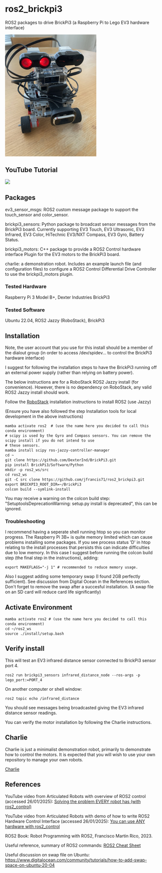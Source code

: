 # ros2_brickpi3
ROS2 packages to drive BrickPi3 (a Raspberry Pi to Lego EV3 hardware interface)


<img src=./brickpi3_charlie/images/accessorised_charlie.jpg width=300>

## YouTube Tutorial
<a href="https://www.youtube.com/watch?v=NZwhyERJVbY">
    <img src="https://img.youtube.com/vi/NZwhyERJVbY/0.jpg" height=320>
</a>

## Packages

ev3_sensor_msgs: ROS2 custom message package to support the touch_sensor and color_sensor.

brickpi3_sensors: Python package to broadcast sensor messages from the BrickPi3 board. Currently supporting EV3 Touch, EV3 Ultrasonic, EV3 Infrared, EV3 Color, HiTechnic EV3/NXT Compass, EV3 Gyro, Battery Status.

brickpi3_motors: C++ package to provide a ROS2 Control hardware interface Plugin for the EV3 motors to the BrickPi3 board.

charlie: a demonstration robot. Includes an example launch file (and configuration files) to configure a ROS2 Control Differential Drive Controller to use the brickpi3_motors plugin.

### Tested Hardware

Raspberry Pi 3 Model B+, Dexter Industries BrickPi3

### Tested Software

Ubuntu 22.04, ROS2 Jazzy (RoboStack), BrickPi3

## Installation

Note, the user account that you use for this install should be a member of the dialout group (in order to access /dev/spidev... to control the BrickPi3 hardware interface)

I suggest for following the installation steps to have the BrickPi3 running off an external power supply (rather than relying on battery power).

The below instructions are for a RoboStack ROS2 Jazzy install (for convenience). However, there is no dependency on RoboStack, any valid ROS2 Jazzy install should work.

Follow the [RoboStack](https://robostack.github.io/GettingStarted.html) installation instructions to install ROS2 (use Jazzy)

(Ensure you have also followed the step Installation tools for local development in the above instructions)

```
mamba activate ros2  # (use the name here you decided to call this conda environment)
# scipy is used by the Gyro and Compass sensors. You can remove the scipy install if you do not intend to use
# these sensors.
mamba install scipy ros-jazzy-controller-manager
cd ~
git clone https://github.com/DexterInd/BrickPi3.git
pip install BrickPi3/Software/Python
mkdir -p ros2_ws/src
cd ros2_ws
git -C src clone https://github.com/jfrancis71/ros2_brickpi3.git
export BRICKPI3_ROOT_DIR=~/BrickPi3
colcon build --symlink-install
```
You may receive a warning on the colcon build step: "SetuptoolsDeprecationWarning: setup.py install is deprecated", this can be ignored.

### Troubleshooting

I recommend having a seperate shell running htop so you can monitor progress. The Raspberry Pi 3B+ is quite memory limited which can cause problems installing some packages. If you see process status 'D' in htop relating to the install processes that persists this can indicate difficulties due to low memory. In this case I suggest before running the colcon build step (the final step in the instructions), adding:

```
export MAKEFLAGS="-j 1" # recommended to reduce memory usage.
```

Also I suggest adding some temporary swap (I found 2GB perfectly sufficient). See discussion from Digital Ocean in the References section. Don't forget to remove the swap after a succesful installation. (A swap file on an SD card will reduce card life significantly)


## Activate Environment

```
mamba activate ros2 # (use the name here you decided to call this conda environment)
cd ~/ros2_ws
source ./install/setup.bash
```

## Verify install

This will test an EV3 infrared distance sensor connected to BrickPi3 sensor port 4.
```
ros2 run brickpi3_sensors infrared_distance_node --ros-args -p lego_port:=PORT_4
```
On another computer or shell window:
```
ros2 topic echo /infrared_distance
```
You should see messages being broadcasted giving the EV3 infrared distance sensor readings.

You can verify the motor installation by following the Charlie instructions.


## Charlie

Charlie is just a minimalist demonstration robot, primarily to demonstrate how to control the motors.
It is expected that you will wish to use your own repository to manage your own robots.

[Charlie](./brickpi3_charlie/README.md)


## References

YouTube video from Articulated Robots with overview of ROS2 control (accessed 26/01/2025):
[Solving the problem EVERY robot has (with ros2_control)](https://www.youtube.com/watch?v=4QKsDf1c4hc&t=1057s)


YouTube video from Articulated Robots with demo of how to write ROS2 Hardware Control Interface (accessed 26/01/2025):
[You can use ANY hardware with ros2_control](https://www.youtube.com/watch?v=J02jEKawE5U)


ROS2 Book:
Robot Programming with ROS2, Francisco Martin Rico, 2023.


Useful reference, summary of ROS2 commands:
[ROS2 Cheat Sheet](https://www.theroboticsspace.com/assets/article3/ros2_humble_cheat_sheet2.pdf)


Useful discussion on swap file on Ubuntu:
https://www.digitalocean.com/community/tutorials/how-to-add-swap-space-on-ubuntu-20-04
